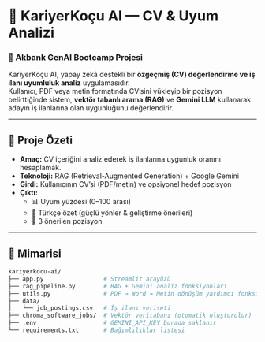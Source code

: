 # 💼 KariyerKoçu AI — CV & Uyum Analizi  
### 🚀 Akbank GenAI Bootcamp Projesi  

KariyerKoçu AI, yapay zekâ destekli bir **özgeçmiş (CV) değerlendirme ve iş ilanı uyumluluk analiz** uygulamasıdır.  
Kullanıcı, PDF veya metin formatında CV’sini yükleyip bir pozisyon belirttiğinde sistem, **vektör tabanlı arama (RAG)** ve **Gemini LLM** kullanarak adayın iş ilanlarına olan uygunluğunu değerlendirir.

---

## 🧠 Proje Özeti  

- **Amaç:** CV içeriğini analiz ederek iş ilanlarına uygunluk oranını hesaplamak.  
- **Teknoloji:** RAG (Retrieval-Augmented Generation) + Google Gemini  
- **Girdi:** Kullanıcının CV’si (PDF/metin) ve opsiyonel hedef pozisyon  
- **Çıktı:**  
  - 📊 Uyum yüzdesi (0–100 arası)  
  - 💬 Türkçe özet (güçlü yönler & geliştirme önerileri)  
  - 💼 3 önerilen pozisyon  

---

## 🧩 Mimarisi  

```bash
kariyerkocu-ai/
├── app.py                 # Streamlit arayüzü
├── rag_pipeline.py        # RAG + Gemini analiz fonksiyonları
├── utils.py               # PDF → Word → Metin dönüşüm yardımcı fonksiyonları
├── data/
│   └── job_postings.csv   # İş ilanı veriseti
├── chroma_software_jobs/  # Vektör veritabanı (otomatik oluşturulur)
├── .env                   # GEMINI_API_KEY burada saklanır
└── requirements.txt       # Bağımlılıklar listesi
